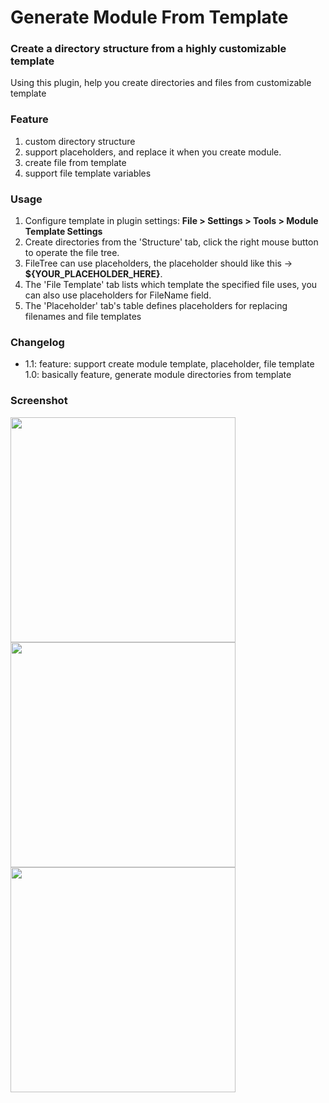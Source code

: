 # Generate Module From Template

### Create a directory structure from a highly customizable template

Using this plugin, help you create directories and files from customizable template

### Feature
1. custom directory structure
2. support placeholders, and replace it when you create module.
3. create file from template
4. support file template variables

### Usage
1. Configure template in plugin settings: <b>File > Settings > Tools > Module Template Settings</b>
2. Create directories from the 'Structure' tab, click the right mouse button to operate the file tree.
3. FileTree can use placeholders, the placeholder should like this -> <b>${YOUR_PLACEHOLDER_HERE}</b>.
4. The 'File Template' tab lists which template the specified file uses, you can also use placeholders for FileName field.
5. The 'Placeholder' tab's table defines placeholders for replacing filenames and file templates

### Changelog
- 1.1: feature: support create module template, placeholder, file template 1.0: basically feature, generate module directories from template

### Screenshot
<img src="https://raw.githubusercontent.com/dengzii/GenerateModuleFromTemplate/master/screenshot/main.png" height="360">
<img src="https://raw.githubusercontent.com/dengzii/GenerateModuleFromTemplate/master/screenshot/preview.png" height="360">
<img src="https://raw.githubusercontent.com/dengzii/GenerateModuleFromTemplate/master/screenshot/settings.png" height="360">
